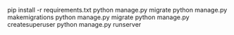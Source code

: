 pip install -r requirements.txt
python manage.py migrate
python manage.py makemigrations
python manage.py migrate
python manage.py createsuperuser
python manage.py runserver

